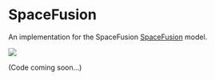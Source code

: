 # SpaceFusion
An implementation for the SpaceFusion [SpaceFusion](https://arxiv.org/abs/1902.11205) model. 

![](https://github.com/golsun/SpaceFusion/blob/master/fig/intro_fig.PNG)

(Code coming soon...)
